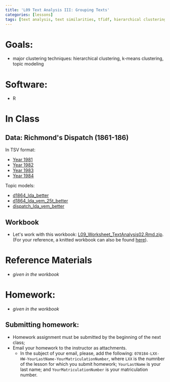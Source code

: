 ```yaml
---
title: 'L09 Text Analysis III: Grouping Texts'
categories: [lessons]
tags: [text analysis, text similarities, tfidf, hierarchical clustering, kmeans clustering, topic modeling]
---
```


# Goals:

- major clustering techniques: hierarchical clustering, k-means clustering, topic modeling

# Software:

- R

# In Class

## Data: Richmond's Dispatch (1861-186)

In TSV format:

- [Year 1981](../files/dispatch_1861_filtered.tsv)
- [Year 1982](../files/dispatch_1862_filtered.tsv)
- [Year 1983](../files/dispatch_1863_filtered.tsv)
- [Year 1984](../files/dispatch_1864_filtered.tsv)

Topic models:

- [d1864_lda_better](../files/d1864_lda_better.rda)
- [d1864_lda_vem_25t_better](../files/d1864_lda_vem_25t_better.rda)
- [dispatch_lda_vem_better](../files/dispatch_lda_vem_better.rda)

## Workbook

- Let's work with this workbook: [L09_Worksheet_TextAnalysis02.Rmd.zip](../../files/L09_Worksheet_TextAnalysis03.Rmd.zip). (For your reference, a knitted workbook can also be found [here](../../L09_Worksheet.html)).

# Reference Materials

* *given in the workbook*

# Homework:

* *given in the workbook*

## Submitting homework:

* Homework assignment must be submitted by the beginning of the next class;
* Email your homework to the instructor as attachments.
	*  In the subject of your email, please, add the following: `070184-LXX-HW-YourLastName-YourMatriculationNumber`, where `LXX` is the numnber of the lesson for which you submit homework; `YourLastName` is your last name; and `YourMatriculationNumber` is your matriculation number.